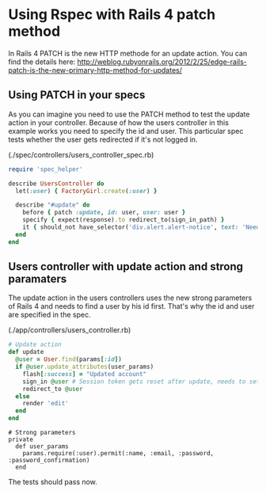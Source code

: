 # Using Rspec with Rails 4 patch method
In Rails 4 PATCH is the new HTTP methode for an update action. You can find the details here: http://weblog.rubyonrails.org/2012/2/25/edge-rails-patch-is-the-new-primary-http-method-for-updates/

## Using PATCH in your specs
As you can imagine you need to use the PATCH method to test the update action in your controller. Because of how the users controller in this example works you need to specify the id and user. This particular spec tests whether the user gets redirected if it's not logged in.

(./spec/controllers/users_controller_spec.rb)
```ruby
require 'spec_helper'

describe UsersController do
  let(:user) { FactoryGirl.create(:user) }

  describe "#update" do
    before { patch :update, id: user, user: user }
    specify { expect(response).to redirect_to(sign_in_path) }
    it { should_not have_selector('div.alert.alert-notice', text: 'Need to be logged in') }
  end
end
```

## Users controller with update action and strong paramaters
The update action in the users controllers uses the new strong parameters of Rails 4 and needs to find a user by his id first. That's why the id and user are specified in the spec.

(./app/controllers/users_controller.rb)
```ruby
# Update action
def update
  @user = User.find(params[:id])
  if @user.update_attributes(user_params)
    flash[:success] = "Updated account"
    sign_in @user # Session token gets reset after update, needs to set again
    redirect_to @user
  else
    render 'edit'
  end
end
```

```
# Strong parameters
private
  def user_params
    params.require(:user).permit(:name, :email, :password, :password_confirmation)    
  end
```

The tests should pass now.


